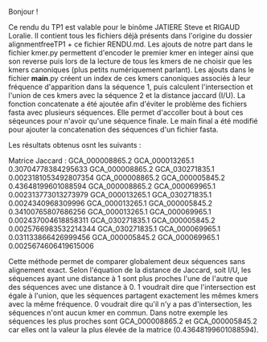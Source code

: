 Bonjour !

Ce rendu du TP1 est valable pour le binôme JATIERE Steve et RIGAUD Loralie.
Il contient tous les fichiers déjà présents dans l'origine du dossier alignmentfreeTP1 + ce fichier RENDU.md.
Les ajouts de notre part dans le fichier kmer.py permettent d'encoder le premier kmer en integer ainsi que son reverse puis lors de la lecture de tous les kmers de ne choisir que les kmers canoniques (plus petits numériquement parlant).
Les ajouts dans le fichier __main__.py créent un index de ces kmers canoniques associés à leur fréquence d'apparition dans la séquence 1, puis calculent l'intersection et l'union de ces kmers avec la séquence 2 et la distance jaccard (I/U).
La fonction concatenate a été ajoutée afin d'éviter le problème des fichiers fasta avec plusieurs séquences. Elle permet d'accoller bout à bout ces séqeunces pour n'avoir qu'une séquence finale.
Le main final a été modifié pour ajouter la concatenation des séquences d'un fichier fasta.

Les résultats obtenus osnt les suivants :

Matrice Jaccard :
GCA_000008865.2 GCA_000013265.1 0.30704778384295633
GCA_000008865.2 GCA_030271835.1 0.0023181053492807354
GCA_000008865.2 GCA_000005845.2 0.43648199601088594
GCA_000008865.2 GCA_000069965.1 0.002313773013273979
GCA_000013265.1 GCA_030271835.1 0.0024340968309996
GCA_000013265.1 GCA_000005845.2 0.34100765807686256
GCA_000013265.1 GCA_000069965.1 0.002437004618858311
GCA_030271835.1 GCA_000005845.2 0.0025766983532214344
GCA_030271835.1 GCA_000069965.1 0.031133866426999456
GCA_000005845.2 GCA_000069965.1 0.0025674606419615006

Cette méthode permet de comparer globalement deux séquences sans alignement exact. Selon l'équation de la distance de Jaccard, soit I/U, les séquences ayant une distance à 1 sont plus proches l'une de l'autre que des séquences avec une distance à 0. 1 voudrait dire que l'intersection est égale à l'union, que les séquences partagent exactement les mêmes kmers avec la même fréquence. 0 voudrait dire qu'il n'y a pas d'intersection, les séquences n'ont aucun kmer en commun.
Dans notre exemple les séquences les plus proches sont GCA_000008865.2 et GCA_000005845.2 car elles ont la valeur la plus élevée de la matrice (0.43648199601088594).
